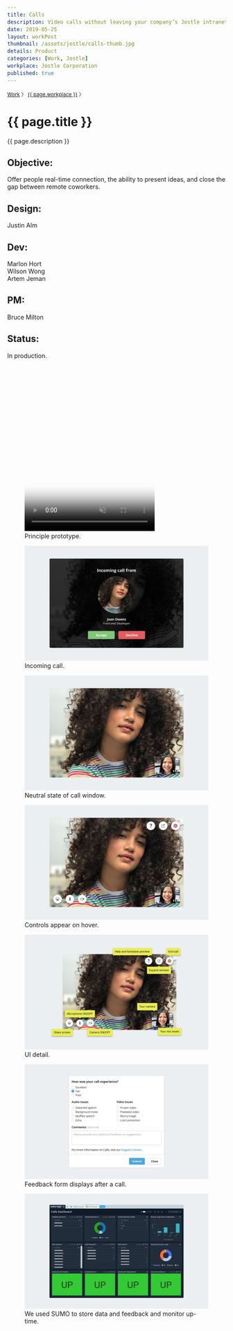 ```yaml
---
title: Calls
description: Video calls without leaving your company’s Jostle intranet.
date: 2019-05-25
layout: workPost
thumbnail: /assets/jostle/calls-thumb.jpg
details: Product
categories: [Work, Jostle]
workplace: Jostle Corporation
published: true
---
```


<div class="mw-1024  u-mar-auto  u-mar-b05">
    <p class="as-h4  u-noMargin  c-grey03"><small><a class="u-cleanLink  u-text-noUnderline" href="/">Work</a>&nbsp;〉&nbsp;<a class="u-cleanLink  u-text-noUnderline" href="/#jostle-projects">{{ page.workplace }}</a>&nbsp;〉</small></p>
    <h1 class="u-noMargin  u-mar-b00"><strong>{{ page.title }}</strong></h1>
    <p class="as-h3  u-noMargin" style="max-width: 100%;">{{ page.description }}</p>
    <div class="project-metadata  u-mar-auto  u-mar-t05  u-mar-b00">
        <div class="objective">
            <h2 class="as-h5  u-noMargin  u-mar-b01"><strong>Objective</strong>:</h2>
            <p class="u-noMargin  u-mar-b02">Offer people real-time connection, the ability to present ideas, and close the gap between remote coworkers.</p>
        </div>
        <div>
            <h2 class="as-h5  u-noMargin  u-mar-b01"><strong>Design</strong>:</h2>
            <p class="u-noMargin  u-mar-b02">Justin Alm</p>
        </div>
        <div>
            <h2 class="as-h5  u-noMargin  u-mar-b01"><strong>Dev</strong>:</h2>
            <p class="u-noMargin  u-mar-b02">Marlon Hort<br>Wilson Wong<br>Artem Jeman</p>
        </div>
        <div>
            <h2 class="as-h5  u-noMargin  u-mar-b01"><strong>PM</strong>:</h2>
            <p class="u-noMargin  u-mar-b02">Bruce Milton</p>
        </div>
        <div>
            <h2 class="as-h5  u-noMargin  u-mar-b01"><strong>Status</strong>:</h2>
            <p class="u-noMargin  u-mar-b02">In production.</p>
        </div>
    </div>
</div>

<div class="mw-1024  u-mar-auto  u-mar-b03">
    <figure>
        <div class="media" style="padding-top: 54.75%;">
            <video class="u-bor-width-nrml" autoplay loop muted playsinline type="video/mp4" src="/assets/jostle/calls.mp4" poster="/assets/jostle/calls-video-poster.jpg"></video>
        </div>
        <figcaption>Principle prototype.</figcaption>
    </figure>
</div>
<div class="Grid  Grid--withGutters">
    <div class="Grid-cell  u-size1of2">
        <figure>
            <img src="/assets/jostle/calls-2.jpg" alt="Incoming call" />
            <figcaption>Incoming call.</figcaption>
        </figure>
    </div>
    <div class="Grid-cell  u-size1of2">
        <figure>
            <img src="/assets/jostle/calls-6.jpg" alt="Neutral Call state" />
            <figcaption>Neutral state of call window.</figcaption>
        </figure>
    </div>
    <div class="Grid-cell  u-size1of2">
        <figure>
            <img src="/assets/jostle/calls-1.jpg" alt="Jostle Calls" />
            <figcaption>Controls appear on hover.</figcaption>
        </figure>
    </div>
    <div class="Grid-cell  u-size1of2">
        <figure>
            <img src="/assets/jostle/calls-3.jpg" alt="UI detail" />
            <figcaption>UI detail.</figcaption>
        </figure>
    </div>
    <div class="Grid-cell  u-size1of2">
        <figure>
            <img src="/assets/jostle/calls-4.jpg" alt="Feedback form after call" />
            <figcaption>Feedback form displays after a call.</figcaption>
        </figure>
    </div>
    <div class="Grid-cell  u-size1of2">
        <figure>
            <img src="/assets/jostle/calls-5.jpg" alt="Sumo Dashboard" />
            <figcaption>We used SUMO to store data and feedback and monitor up-time.</figcaption>
        </figure>
    </div>
</div>